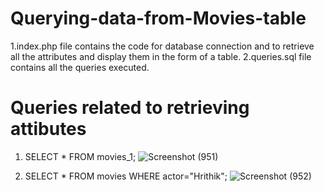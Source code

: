 # Querying-data-from-Movies-table

1.index.php file contains the code for database connection and to retrieve all the attributes and display them in the form of a table.
2.queries.sql file contains all the queries executed.

# Queries related to retrieving attibutes

1)  SELECT * FROM movies_1;
![Screenshot (951)](https://user-images.githubusercontent.com/82436592/136684779-e9b91cff-88f1-4384-b421-55221d4c4732.png)

2)  SELECT * FROM movies WHERE actor="Hrithik";
![Screenshot (952)](https://user-images.githubusercontent.com/82436592/136684779-e9b91cff-88f1-4384-b421-55221d4c4732.png)
